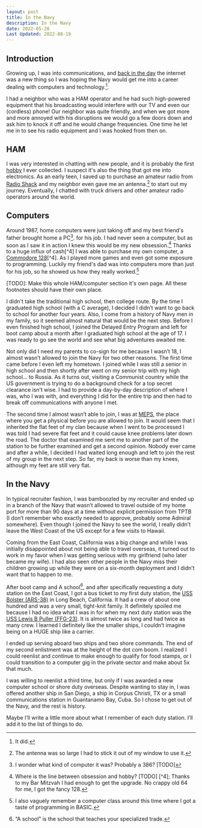 ```yaml
---
layout: post
title: In the Navy
description: In the Navy
date: 2022-05-28
Last Updated: 2022-08-19
---
```


## Introduction

Growing up, I was into communications, and [back in the day](/tech/musings/history-of-infosec-and-www/) the internet was a new thing so I was hoping the Navy would get me into a career dealing with computers and technology.[^1].   

I had a neighbor who was a HAM operator and he had such high-powered equipment that his broadcasting would interfere with our TV and even our (cordless) phone!  Our neighbor was quite friendly, and when we got more and more annoyed with his disruptions we would go a few doors down and ask him to knock it off and he would change frequencies.  One time he let me in to see his radio equipment and I was hooked from then on.  

## HAM 
I was very interested in chatting with new people, and it is probably the first [hobby](/hobbies/) I ever collected. I suspect it's also the thing that got me into electronics.  As an early teen, I saved up to purchase an amateur radio from [Radio Shack](https://en.wikipedia.org/wiki/RadioShack) and my neighbor even gave me an antenna.[^9] to start out my journey.  Eventually, I chatted with truck drivers and other amateur radio operators around the world.

## Computers
Around 1987, home computers were just taking off and my best friend's father brought home a PC[^5]. for his job.  I had never seen a computer, but as soon as I saw it in action I knew this would be my new obsession.[^3] Thanks to a huge influx of cash[^4] I was able to purchase my own computer, a [Commodore 128](https://en.wikipedia.org/wiki/Commodore_128)[^4]. As I played more games and even got some exposure to programming.  Luckily my friend's dad was into computers more than just for his job, so he showed us how they really worked.[^8]

[TODO]: Make this whole HAM/computer section it's own page.  All these footnotes should have their own place.

I didn't take the traditional high school, then college route.  By the time I graduated high school (with a C average), I decided I didn’t want to go back to school for another four years.  Also, I come from a history of Navy men in my family, so it seemed almost natural that would be the next step.  Before I even finished high school, I joined the Delayed Entry Program and left for boot camp about a month after I graduated high school at the age of 17.  I was ready to go see the world and see what big adventures awaited me.

Not only did I need my parents to co-sign for me because I wasn’t 18, I almost wasn’t allowed to join the Navy for two other reasons.  The first time came before I even left my hometown. I joined while I was still a senior in high school and then shortly after went on my senior trip with my high school… to Russia. As it turns out, visiting a Communist country while the US government is trying to do a background check for a top secret clearance isn’t wise.  I had to provide a day-by-day description of where I was, who I was with, and everything I did for the entire trip and then had to break off communications with anyone I met.

The second time I almost wasn’t able to join, I was at [MEPS](https://www.military.com/join-armed-forces/meps-process-requirements.html), the place where you get a physical before you are allowed to join.  It would seem that I inherited the flat feet of my clan because when I went to be processed I was told I had severe flat feet and it could cause knee problems later down the road.  The doctor that examined me sent me to another part of the station to be further examined and get a second opinion.  Nobody ever came and after a while, I decided I had waited long enough and left to join the rest of my group in the next step.  So far, my back is worse than my knees, although my feet are still very flat.

## In the Navy

In typical recruiter fashion, I was bamboozled by my recruiter and ended up in a branch of the Navy that wasn’t allowed to travel outside of my home port for more than 90 days at a time without explicit permission from TPTB (I don’t remember who exactly needed to approve, probably some Admiral somewhere).  Even though I joined the Navy to see the world, I really didn’t leave the West Coast of the US except for a few visits to Hawaii.  

Coming from the East Coast, California was a big change and while I was initially disappointed about not being able to travel overseas, it turned out to work in my favor when I was getting serious with my girlfriend (who later became my wife).  I had also seen other people in the Navy miss their children growing up while they were on a six-month deployment and I didn’t want that to happen to me.

After boot camp and A school[^2], and after specifically requesting a duty station on the East Coast, I got a bus ticket to my first duty station, the [USS Bolster (ARS-38)](https://www.navysite.de/ars/ars38.htm) in Long Beach, California.  It had a crew of about one hundred and was a very small, tight-knit family.  It definitely spoiled me because I had no idea what I was in for when my next duty station was the [USS Lewis B Puller (FFG-23)](https://www.navysite.de/ffg/FFG23.HTM).  It is almost twice as long and had twice as many crew.  I learned I definitely like the smaller ships, I couldn’t imagine being on a HUGE ship like a carrier.

I ended up serving aboard two ships and two shore commands.  The end of my second enlistment was at the height of the dot com boom.  I realized I could reenlist and continue to make enough to qualify for food stamps, or I could transition to a computer gig in the private sector and make about 5x that much. 

I was willing to reenlist a third time, but only if I was awarded a new computer school or shore duty overseas.  Despite wanting to stay in, I was offered another ship in San Diego, a ship in Corpus Christi, TX or a small communications station in Guantanamo Bay, Cuba.  So I chose to get out of the Navy, and the rest is history.

Maybe I’ll write a little more about what I remember of each duty station.  I’ll add it to the list of things to do.

[^1]: It did.
[^2]: “A school” is the school that teaches your specialized trade.
[^3]: Where is the line between obsession and hobby? [TODO]
[^4]; Thanks to my Bar Mitzvah I had enough to get the upgrade.  No crappy old 64 for me, I got the fancy 128[^6].
[^5]: I wonder what kind of computer it was?  Probably a 386? [TODO]
[^6]: 128 wasn't a model, it was the amount of memory it came with.  In this case, a whopping 128kb.[^7]
[^7]: To put that in perspective, 1 normal length   [TODO]
[^8]: I also vaguely remember a computer class around this time where I got a taste of programming in BASIC.
[^9]: The antenna was so large I had to stick it out of my window to use it.